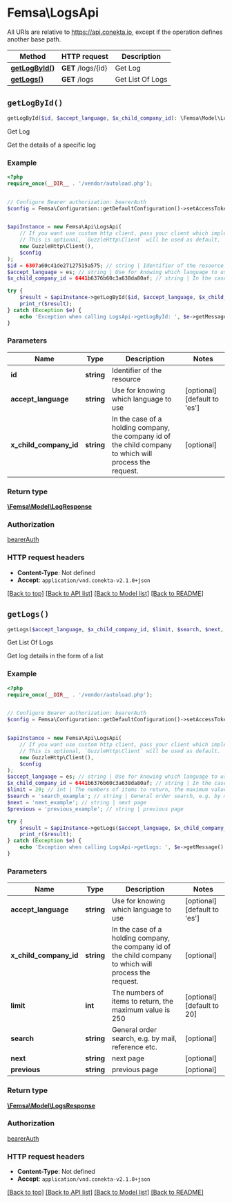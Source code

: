 # Femsa\LogsApi

All URIs are relative to https://api.conekta.io, except if the operation defines another base path.

| Method | HTTP request | Description |
| ------------- | ------------- | ------------- |
| [**getLogById()**](LogsApi.md#getLogById) | **GET** /logs/{id} | Get Log |
| [**getLogs()**](LogsApi.md#getLogs) | **GET** /logs | Get List Of Logs |


## `getLogById()`

```php
getLogById($id, $accept_language, $x_child_company_id): \Femsa\Model\LogResponse
```

Get Log

Get the details of a specific log

### Example

```php
<?php
require_once(__DIR__ . '/vendor/autoload.php');


// Configure Bearer authorization: bearerAuth
$config = Femsa\Configuration::getDefaultConfiguration()->setAccessToken('YOUR_ACCESS_TOKEN');


$apiInstance = new Femsa\Api\LogsApi(
    // If you want use custom http client, pass your client which implements `GuzzleHttp\ClientInterface`.
    // This is optional, `GuzzleHttp\Client` will be used as default.
    new GuzzleHttp\Client(),
    $config
);
$id = 6307a60c41de27127515a575; // string | Identifier of the resource
$accept_language = es; // string | Use for knowing which language to use
$x_child_company_id = 6441b6376b60c3a638da80af; // string | In the case of a holding company, the company id of the child company to which will process the request.

try {
    $result = $apiInstance->getLogById($id, $accept_language, $x_child_company_id);
    print_r($result);
} catch (Exception $e) {
    echo 'Exception when calling LogsApi->getLogById: ', $e->getMessage(), PHP_EOL;
}
```

### Parameters

| Name | Type | Description  | Notes |
| ------------- | ------------- | ------------- | ------------- |
| **id** | **string**| Identifier of the resource | |
| **accept_language** | **string**| Use for knowing which language to use | [optional] [default to &#39;es&#39;] |
| **x_child_company_id** | **string**| In the case of a holding company, the company id of the child company to which will process the request. | [optional] |

### Return type

[**\Femsa\Model\LogResponse**](../Model/LogResponse.md)

### Authorization

[bearerAuth](../../README.md#bearerAuth)

### HTTP request headers

- **Content-Type**: Not defined
- **Accept**: `application/vnd.conekta-v2.1.0+json`

[[Back to top]](#) [[Back to API list]](../../README.md#endpoints)
[[Back to Model list]](../../README.md#models)
[[Back to README]](../../README.md)

## `getLogs()`

```php
getLogs($accept_language, $x_child_company_id, $limit, $search, $next, $previous): \Femsa\Model\LogsResponse
```

Get List Of Logs

Get log details in the form of a list

### Example

```php
<?php
require_once(__DIR__ . '/vendor/autoload.php');


// Configure Bearer authorization: bearerAuth
$config = Femsa\Configuration::getDefaultConfiguration()->setAccessToken('YOUR_ACCESS_TOKEN');


$apiInstance = new Femsa\Api\LogsApi(
    // If you want use custom http client, pass your client which implements `GuzzleHttp\ClientInterface`.
    // This is optional, `GuzzleHttp\Client` will be used as default.
    new GuzzleHttp\Client(),
    $config
);
$accept_language = es; // string | Use for knowing which language to use
$x_child_company_id = 6441b6376b60c3a638da80af; // string | In the case of a holding company, the company id of the child company to which will process the request.
$limit = 20; // int | The numbers of items to return, the maximum value is 250
$search = 'search_example'; // string | General order search, e.g. by mail, reference etc.
$next = 'next_example'; // string | next page
$previous = 'previous_example'; // string | previous page

try {
    $result = $apiInstance->getLogs($accept_language, $x_child_company_id, $limit, $search, $next, $previous);
    print_r($result);
} catch (Exception $e) {
    echo 'Exception when calling LogsApi->getLogs: ', $e->getMessage(), PHP_EOL;
}
```

### Parameters

| Name | Type | Description  | Notes |
| ------------- | ------------- | ------------- | ------------- |
| **accept_language** | **string**| Use for knowing which language to use | [optional] [default to &#39;es&#39;] |
| **x_child_company_id** | **string**| In the case of a holding company, the company id of the child company to which will process the request. | [optional] |
| **limit** | **int**| The numbers of items to return, the maximum value is 250 | [optional] [default to 20] |
| **search** | **string**| General order search, e.g. by mail, reference etc. | [optional] |
| **next** | **string**| next page | [optional] |
| **previous** | **string**| previous page | [optional] |

### Return type

[**\Femsa\Model\LogsResponse**](../Model/LogsResponse.md)

### Authorization

[bearerAuth](../../README.md#bearerAuth)

### HTTP request headers

- **Content-Type**: Not defined
- **Accept**: `application/vnd.conekta-v2.1.0+json`

[[Back to top]](#) [[Back to API list]](../../README.md#endpoints)
[[Back to Model list]](../../README.md#models)
[[Back to README]](../../README.md)
